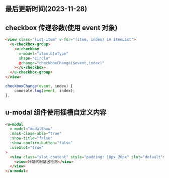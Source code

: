 ## 最后更新时间(2023-11-28)

## checkbox 传递参数(使用 event 对象)

```html
<view class="list-item" v-for="(item, index) in itemList">
  <u-checkbox-group>
    <u-checkbox
      v-model="item.btnType"
      shape="circle"
      @change="checkboxChange($event,index)"
    ></u-checkbox>
  </u-checkbox-group>
</view>
```

```js
checkboxChange(event, index) {
    conosole.log(event, index);
},
```

## u-modal 组件使用插槽自定义内容

```html
<u-modal
  v-model="modalShow"
  :mask-close-able="true"
  :show-title="false"
  :show-confirm-button="false"
  :useSlot="true"
>
  <view class="slot-content" style="padding: 10px 20px" slot="default">
    <view>叶酸代谢基因检测</view>
  </view>
</u-modal>
```
